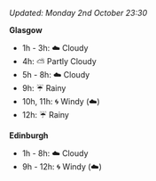 *Updated: Monday 2nd October 23:30*

**Glasgow**

* 1h - 3h: :cloud: Cloudy
* 4h: :partly_sunny: Partly Cloudy
* 5h - 8h: :cloud: Cloudy
* 9h: :umbrella: Rainy
* 10h, 11h: :cyclone: Windy (:cloud:)
* 12h: :umbrella: Rainy

**Edinburgh**

* 1h - 8h: :cloud: Cloudy
* 9h - 12h: :cyclone: Windy (:cloud:)
